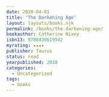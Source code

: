 ```yaml
---
date: 2020-04-01
title: 'The Darkening Age'
layout: layouts/books.njk
permalink: /books/the-darkening-age/
bookauthor: Catherine Nixey
isbn13: 9788430619542
myrating: ★★★★
publisher: Taurus
status: read
yearpublished: 2018
categories:
  - Uncategorized
tags:
  - books
---
```


